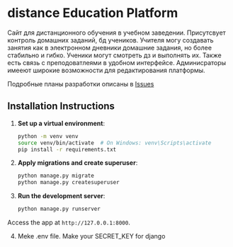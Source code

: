 # distance Education Platform

Сайт для дистанционного обучения в учебном заведении. Присутсвует контроль домашних заданий, бд учеников. Учителя могу создавать занятия как в электронном дневники домашние задания, но более стабильно и гибко. Ученики могут смотреть дз и выполнять их. Также есть связь с преподоватлеями в удобном интерфейсе. Админисраторы имееют широкие возможности для редактирования платформы. 

Подробные планы разработки описаны в [Issues](./issues.md)

## Installation Instructions

1. **Set up a virtual environment**:
   ```bash
   python -m venv venv
   source venv/bin/activate  # On Windows: venv\Scripts\activate
   pip install -r requirements.txt
   ```

2. **Apply migrations and create superuser**:
   ```bash
   python manage.py migrate
   python manage.py createsuperuser
   ```

3. **Run the development server**:
   ```bash
   python manage.py runserver
   ```

Access the app at `http://127.0.0.1:8000`.

4. Meke .env file.
   Make your SECRET_KEY for django